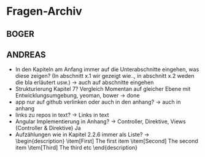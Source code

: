 # Fragen-Archiv

## BOGER


## ANDREAS

- In den Kapiteln am Anfang immer auf die Unterabschnitte eingehen, was diese zeigen? (In abschnitt x.1 wir gezeigt wie.., in abschnitt x.2 weden die bla erläutert usw.) -> auch auf abschnitte eingehen
- Strukturierung Kapitel 7? Vergleich Momentan auf gleicher Ebene mit Entwicklungsumgebung, yeoman, bower -> done
- app nur auf github verlinken oder auch in den anhang? -> auch in anhang
- links zu repos in text? -> Links in text
- Angular Implementierung in Anhang?
  -> Controller, Direktive, Views (Controller & Direktive) Ja
- Aufzählungen wie in Kapitel 2.2.6 immer als Liste?
  -> 
  \begin{description}
    \item[First] The first item
    \item[Second] The second item
    \item[Third] The third etc
  \end{description}
